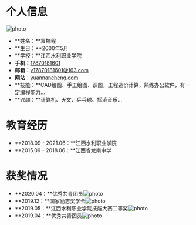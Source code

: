 # 个人信息

![photo](//sinacloud.net/myfiles/resume/img/zjz20201001.min.jpg ':class=photo')

- **姓名：**袁楠程
- **生日：**2000年5月
- **学校：**江西水利职业学院
- **手机：**[17870181601](tel:17870181601)
- **邮箱：**[y17870181601@163.com](mailto:y17870181601@163.com)
- **网站：**[yuannancheng.com](https://yuannancheng.com)
- **技能：**CAD绘图、手工绘图、识图，工程造价计算，熟练办公软件，有一定编程能力…
- **兴趣：**计算机、天文、乒乓球、摇滚音乐…

# 教育经历

- **2018.09 - 2021.06：**江西水利职业学院
- **2015.09 - 2018.06：**江西省龙南中学

# 获奖情况

- **2020.04：**优秀共青团员![photo](//sinacloud.net/myfiles/resume/img/202004.min.jpg ':class=prove')
- **2019.12：**国家励志奖学金![photo](//sinacloud.net/myfiles/resume/img/201912.min.jpg ':class=prove')
- **2019.05：**江西水利职业学院技能大赛二等奖![photo](//sinacloud.net/myfiles/resume/img/201905.min.jpg ':class=prove')
- **2019.04：**优秀共青团员![photo](//sinacloud.net/myfiles/resume/img/201904.min.jpg ':class=prove')